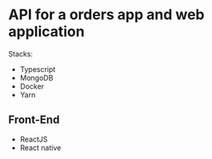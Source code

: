 # API for a orders app and web application

Stacks: 
- Typescript
- MongoDB
- Docker 
- Yarn 

## Front-End 

- ReactJS
- React native
